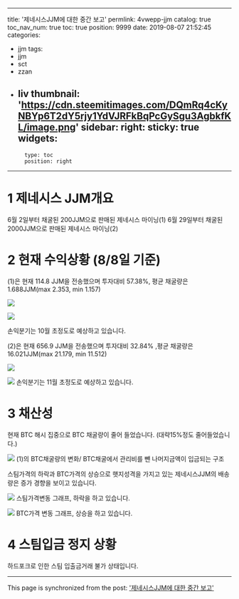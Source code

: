 
---
title: '제네시스JJM에 대한 중간 보고'
permlink: 4vwepp-jjm
catalog: true
toc_nav_num: true
toc: true
position: 9999
date: 2019-08-07 21:52:45
categories:
- jjm
tags:
- jjm
- sct
- zzan
- liv
thumbnail: 'https://cdn.steemitimages.com/DQmRq4cKyNBYp6T2dY5rjy1YdVJRFkBqPcGySgu3AgbkfKL/image.png'
sidebar:
    right:
        sticky: true
widgets:
    -
        type: toc
        position: right
---


# 1 제네시스 JJM개요
  6월 2일부터 채굴된  200JJM으로 판매된 제네시스 마이닝(1)
  6월 29일부터 채굴된 2000JJM으로 판매된 제네시스 마이닝(2)

# 2 현재 수익상황 (8/8일 기준)
 (1)은 현재 114.8 JJM을 전송했으며 투자대비 57.38%, 평균 채굴량은 1.688JJM(max 2.353, min 1.157)

![](https://cdn.steemitimages.com/DQmRq4cKyNBYp6T2dY5rjy1YdVJRFkBqPcGySgu3AgbkfKL/image.png)

![](https://cdn.steemitimages.com/DQmRBKEscj5BvHfpS5beErBkUmBkGoMokxDB22uR8jAWAnj/image.png)

손익분기는 10월 초정도로 예상하고 있습니다.

 (2)은 현재 656.9 JJM을 전송했으며 투자대비 32.84% ,평균 채굴량은 16.021JJM(max 21.179, min 11.512)

![](https://cdn.steemitimages.com/DQmPdEBiLM6Tz8rBF2qsKL3UfMg1UwjS5L3auThD8BwxqM4/image.png)

![](https://cdn.steemitimages.com/DQmaMUkwRBGY1PCGCjhYcUJGWSF652uZzGRGBJRHYwGyffV/image.png)
손익분기는 11월 초정도로 예상하고 있습니다.


# 3 채산성
현재 BTC 해시 집중으로 BTC 채굴량이 줄어 들었습니다. (대략15%정도 줄어들었습니다.)

![](https://cdn.steemitimages.com/DQmb2MmUJor2pPh8HpZV8GnFKzH1JFjjUQsQpmdyoWMwQwC/image.png)
(1)의 BTC채굴량의 변화/ BTC채굴에서 관리비를 뺀 나머지금액이 입금되는 구조

스팀가격의 하락과 BTC가격의 상승으로 햇지성격을 가지고 있는 제네시스JJM의 배송량은 증가 경향을 보이고 있습니다.

![](https://cdn.steemitimages.com/DQmNbmdQuXRBeHpepV17UZSp9FGCMcZ1SFJDe5rgTLarVsF/image.png)
스팀가격변동 그래프, 하락을 하고 있습니다.


![](https://cdn.steemitimages.com/DQmZALiGSTpoWxeuYjwpLz9bgyMN4e36LCJ4vV4c3Wr4bFx/image.png)
BTC가격 변동 그래프, 상승을 하고 있습니다.

# 4 스팀입금 정지 상황

하드포크로 인한 스팀 입출금거래 불가 상태입니다.

- - -

This page is synchronized from the post: ['제네시스JJM에 대한 중간 보고'](https://steemit.com/@virus707/4vwepp-jjm)
